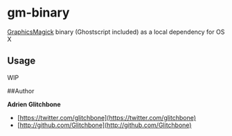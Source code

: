 # gm-binary

[GraphicsMagick](http://www.graphicsmagick.org/) binary (Ghostscript included) as a local dependency for OS X

## Usage

WIP

##Author

**Adrien Glitchbone**

+ [https://twitter.com/glitchbone](https://twitter.com/glitchbone)
+ [http://github.com/Glitchbone](http://github.com/Glitchbone)
